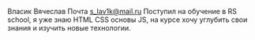 Власик Вячеслав 
Почта s_lav1k@mail.ru
Поступил на  обучение в RS school, я уже знаю HTML CSS основы JS, на курсе хочу углубить свои знания и изучить новые технологии.
